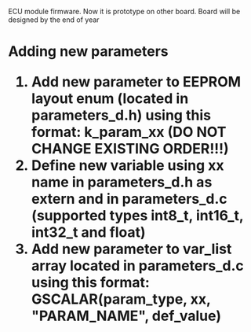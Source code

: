 ECU module firmware. Now it is prototype on other board. Board will be designed by the end of year

<h1>Adding new parameters
<ol>
<li>Add new parameter to EEPROM layout enum (located in parameters_d.h) using this format: k_param_xx (DO NOT CHANGE EXISTING ORDER!!!)
<li>Define new variable using xx name in parameters_d.h as extern and in parameters_d.c (supported types int8_t, int16_t, int32_t and float)
<li>Add new parameter to var_list array located in parameters_d.c using this format: GSCALAR(param_type, xx, "PARAM_NAME", def_value)
</ol>
